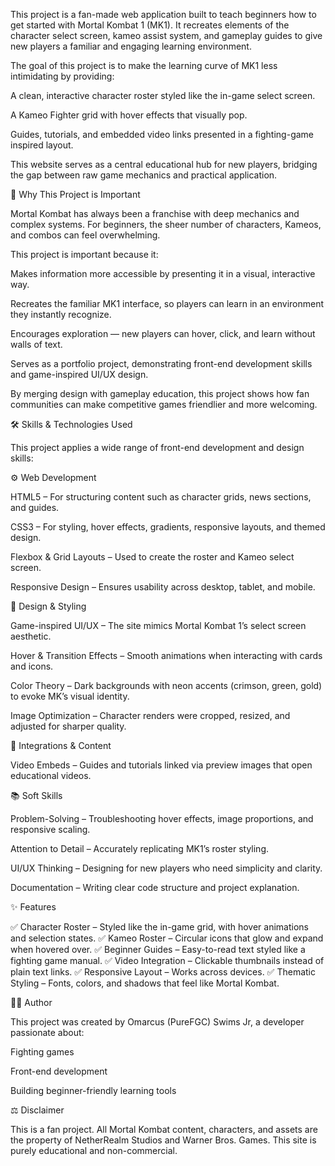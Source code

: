 This project is a fan-made web application built to teach beginners how to get started with Mortal Kombat 1 (MK1). It recreates elements of the character select screen, kameo assist system, and gameplay guides to give new players a familiar and engaging learning environment.

The goal of this project is to make the learning curve of MK1 less intimidating by providing:

A clean, interactive character roster styled like the in-game select screen.

A Kameo Fighter grid with hover effects that visually pop.

Guides, tutorials, and embedded video links presented in a fighting-game inspired layout.

This website serves as a central educational hub for new players, bridging the gap between raw game mechanics and practical application.

🎯 Why This Project is Important

Mortal Kombat has always been a franchise with deep mechanics and complex systems. For beginners, the sheer number of characters, Kameos, and combos can feel overwhelming.

This project is important because it:

Makes information more accessible by presenting it in a visual, interactive way.

Recreates the familiar MK1 interface, so players can learn in an environment they instantly recognize.

Encourages exploration — new players can hover, click, and learn without walls of text.

Serves as a portfolio project, demonstrating front-end development skills and game-inspired UI/UX design.

By merging design with gameplay education, this project shows how fan communities can make competitive games friendlier and more welcoming.

🛠️ Skills & Technologies Used

This project applies a wide range of front-end development and design skills:

⚙️ Web Development

HTML5 – For structuring content such as character grids, news sections, and guides.

CSS3 – For styling, hover effects, gradients, responsive layouts, and themed design.

Flexbox & Grid Layouts – Used to create the roster and Kameo select screen.

Responsive Design – Ensures usability across desktop, tablet, and mobile.

🎨 Design & Styling

Game-inspired UI/UX – The site mimics Mortal Kombat 1’s select screen aesthetic.

Hover & Transition Effects – Smooth animations when interacting with cards and icons.

Color Theory – Dark backgrounds with neon accents (crimson, green, gold) to evoke MK’s visual identity.

Image Optimization – Character renders were cropped, resized, and adjusted for sharper quality.

🔗 Integrations & Content

Video Embeds – Guides and tutorials linked via preview images that open educational videos.

📚 Soft Skills

Problem-Solving – Troubleshooting hover effects, image proportions, and responsive scaling.

Attention to Detail – Accurately replicating MK1’s roster styling.

UI/UX Thinking – Designing for new players who need simplicity and clarity.

Documentation – Writing clear code structure and project explanation.

✨ Features

✅ Character Roster – Styled like the in-game grid, with hover animations and selection states.
✅ Kameo Roster – Circular icons that glow and expand when hovered over.
✅ Beginner Guides – Easy-to-read text styled like a fighting game manual.
✅ Video Integration – Clickable thumbnails instead of plain text links.
✅ Responsive Layout – Works across devices.
✅ Thematic Styling – Fonts, colors, and shadows that feel like Mortal Kombat.

👨‍💻 Author

This project was created by Omarcus (PureFGC) Swims Jr, a developer passionate about:

Fighting games

Front-end development

Building beginner-friendly learning tools

⚖️ Disclaimer

This is a fan project. All Mortal Kombat content, characters, and assets are the property of NetherRealm Studios and Warner Bros. Games.
This site is purely educational and non-commercial.
